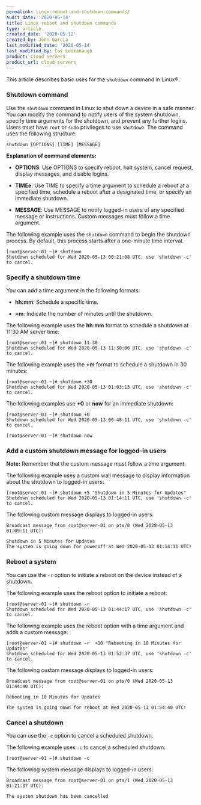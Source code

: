 ```yaml
---
permalink: linux-reboot-and-shutdown-commands/
audit_date: '2020-05-14'
title: Linux reboot and shutdown commands
type: article
created_date: '2020-05-12'
created_by: John Garcia
last_modified_date: '2020-05-14'
last_modified_by: Cat Lookabaugh
product: Cloud Servers
product_url: cloud-servers
---
```


This article describes basic uses for the `shutdown` command in Linux&reg;.

### Shutdown command

Use the `shutdown` command in Linux to shut down a device in a safe manner. You can modify the command
to notify users of the system shutdown, specify time arguments for the shutdown, and prevent any further
logins.  Users must have `root` or `sudo` privileges to use `shutdown`. The command uses the following
structure:

    shutdown [OPTIONS] [TIME] [MESSAGE]
    
**Explanation of command elements:**

- **OPTIONS**: Use OPTIONS to specify reboot, halt system, cancel request, display messages, and disable
  logins.

- **TIMEe**: Use TIME to specify a time argument to schedule a reboot at a specified time, schedule a reboot
  after a designated time, or specify an immediate shutdown.

- **MESSAGE**: Use MESSAGE to notify logged-in users of any specified message or instructions. Custom messages
  must follow a time argument.

The following example uses the `shutdown` command to begin the shutdown process.  By default, this process
starts after a one-minute time interval.

    [root@server-01 ~]# shutdown
    Shutdown scheduled for Wed 2020-05-13 00:21:08 UTC, use 'shutdown -c' to cancel.

### Specify a shutdown time

You can add a time argument in the following formats: 

- **hh:mm**: Schedule a specific time.

- **+m**: Indicate the number of minutes until the shutdown.

The following example uses the **hh:mm** format to schedule a shutdown at 11:30 AM server time:

    [root@server-01 ~]# shutdown 11:30
    Shutdown scheduled for Wed 2020-05-13 11:30:00 UTC, use 'shutdown -c' to cancel. 

The following example uses the **+m** format to schedule  a shutdown in 30 minutes:

    [root@server-01 ~]# shutdown +30
    Shutdown scheduled for Wed 2020-05-13 01:03:13 UTC, use 'shutdown -c' to cancel.

The following examples use **+0** or **now** for an immediate shutdown:

    [root@server-01 ~]# shutdown +0
    Shutdown scheduled for Wed 2020-05-13 00:48:11 UTC, use 'shutdown -c' to cancel.

    [root@server-01 ~]# shutdown now

### Add a custom shutdown message for logged-in users

**Note:**  Remember that the custom message must follow a time argument.

The following example uses a custom wall message to display information about the shutdown to logged-in users:

    [root@server-01 ~]# shutdown +5 "Shutdown in 5 Minutes for Updates"
    Shutdown scheduled for Wed 2020-05-13 01:14:11 UTC, use 'shutdown -c' to cancel.

The following custom message displays to logged-in users:

    Broadcast message from root@server-01 on pts/0 (Wed 2020-05-13 01:09:11 UTC):

    Shutdown in 5 Minutes for Updates
    The system is going down for poweroff at Wed 2020-05-13 01:14:11 UTC!

### Reboot a system

You can use the `-r` option to initiate a reboot on the device instead of a shutdown.

The following example uses the reboot option to initiate a reboot:

    [root@server-01 ~]# shutdown -r
    Shutdown scheduled for Wed 2020-05-13 01:44:17 UTC, use 'shutdown -c' to cancel.

The following example uses the reboot option with a time argument and adds a custom message:

    [root@server-01 ~]# shutdown -r  +10 "Rebooting in 10 Minutes for Updates"
    Shutdown scheduled for Wed 2020-05-13 01:52:37 UTC, use 'shutdown -c' to cancel.

The following custom message displays to logged-in users:

    Broadcast message from root@server-01 on pts/0 (Wed 2020-05-13 01:44:40 UTC):

    Rebooting in 10 Minutes for Updates

    The system is going down for reboot at Wed 2020-05-13 01:54:40 UTC!  

### Cancel a shutdown

You can use the `-c` option to cancel a scheduled shutdown.

The following example uses `-c` to cancel a scheduled shutdown:

    [root@server-01 ~]# shutdown -c

The following system message displays to logged-in users:

    Broadcast message from root@server-01 on pts/1 (Wed 2020-05-13 01:21:37 UTC):

    The system shutdown has been cancelled
